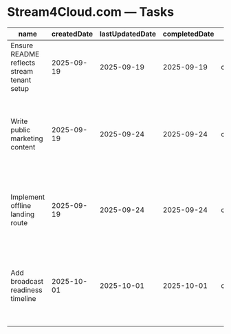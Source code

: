 # Stream4Cloud.com — Tasks

| name                                       | createdDate | lastUpdatedDate | completedDate | status   | description                                                                                                 |
| ------------------------------------------ | ----------- | --------------- | ------------- | -------- | ----------------------------------------------------------------------------------------------------------- |
| Ensure README reflects stream tenant setup | 2025-09-19  | 2025-09-19      | 2025-09-19    | complete | Verified dev commands and env vars point to the Stream4Cloud workspace.                                     |
| Write public marketing content             | 2025-09-19  | 2025-09-24      | 2025-09-24    | complete | Replace placeholder copy with pitch messaging, feature bullets, and CTA links for broadcasters.             |
| Implement offline landing route            | 2025-09-19  | 2025-09-24      | 2025-09-24    | complete | Add a service-worker-friendly offline page and wire it into router fallbacks.                               |
| Add broadcast readiness timeline           | 2025-10-01  | 2025-10-01      | 2025-10-01    | complete | Added a planning-to-postmortem timeline to the marketing landing so partners can follow every launch phase. |
